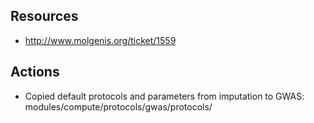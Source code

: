 ## Resources
* http://www.molgenis.org/ticket/1559


## Actions
* Copied default protocols and parameters from imputation to GWAS: modules/compute/protocols/gwas/protocols/
